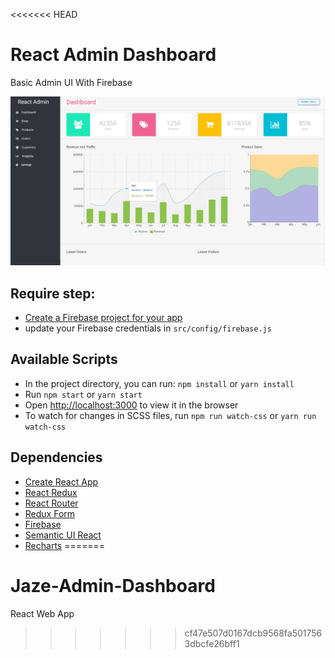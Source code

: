 <<<<<<< HEAD
# React Admin Dashboard
Basic Admin UI With Firebase

![Screenshot](src/images/screenshot.jpg)

## Require step:
- [Create a Firebase project for your app](https://firebase.google.com/docs/web/setup)
- update your Firebase credentials in  `src/config/firebase.js`

## Available Scripts

- In the project directory, you can run: `npm install` or `yarn install`
- Run `npm start` or `yarn start`
- Open [http://localhost:3000](http://localhost:3000) to view it in the browser
- To watch for changes in SCSS files, run `npm run watch-css` or `yarn run watch-css`

## Dependencies

- [Create React App](https://github.com/facebookincubator/create-react-app)
- [React Redux](https://github.com/reactjs/redux)
- [React Router](https://github.com/ReactTraining/react-router)
- [Redux Form](http://redux-form.com/)
- [Firebase](https://firebase.google.com/)
- [Semantic UI React](https://react.semantic-ui.com)
- [Recharts](http://recharts.org/#/en-US/)
=======
# Jaze-Admin-Dashboard
React Web App
>>>>>>> cf47e507d0167dcb9568fa5017563dbcfe26bff1
